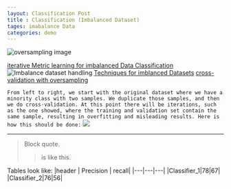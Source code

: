 ```yaml
---
layout: Classification Post
title : Classification (Imbalanced Dataset)
tages: imabalance Data
categories: demo
---
```


![oversampling image](https://miro.medium.com/max/725/0*FeIp1t4uEcW5LmSM.png)


[iterative Metric learning for imbalanced Data Classification](https://www.ijcai.org/Proceedings/2018/0389.pdf)
![Imbalance dataset handling](https://www.mdpi.com/2227-7102/9/4/275/htm)
[Techniques for imblanced Datasets](https://www.kdnuggets.com/2020/01/5-most-useful-techniques-handle-imbalanced-datasets.html)
[cross-validation with oversampling](https://www.marcoaltini.com/uploads/1/3/2/3/13234002/2639934.jpg?401)

`From left to right, we start with the original dataset where we have a minority class with two samples. We duplicate those samples, and then we do cross-validation. At this point there will be iterations, such as the one showed, where the training and validation set contain the same sample, resulting in overfitting and misleading results. Here is how this should be done:`
![](https://www.marcoaltini.com/uploads/1/3/2/3/13234002/9101820.jpg?372)

-------------------------------------

>Block quote.
>> is like this.
>> 
Tables look like:
|header | Precision | recall|
|---|---|---|
|Classifier_1|78|67|
|Classifier_2|76|56|


